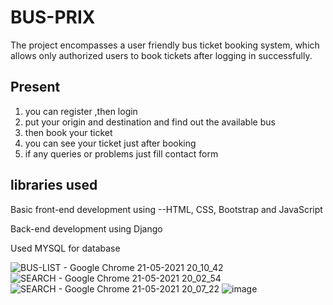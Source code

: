 # BUS-PRIX
The project encompasses a user friendly bus ticket booking system, which allows only authorized users to book tickets after logging in successfully. 
## Present
1) you can register ,then login
2) put your origin and destination and find out the available bus 
3) then book your ticket 
4) you can see your ticket just after booking
5) if any queries or problems just fill contact form 
## libraries used
Basic front-end development using --HTML, CSS, Bootstrap and JavaScript​

Back-end development using Django ​

Used MYSQL for database​

![BUS-LIST - Google Chrome 21-05-2021 20_10_42](https://user-images.githubusercontent.com/76653982/119163301-e7a31a80-ba78-11eb-921f-b7f900e29ca9.png)
![SEARCH - Google Chrome 21-05-2021 20_02_54](https://user-images.githubusercontent.com/76653982/119163438-09040680-ba79-11eb-91fc-36d3e51a2ead.png)
![SEARCH - Google Chrome 21-05-2021 20_07_22](https://user-images.githubusercontent.com/76653982/119163446-0acdca00-ba79-11eb-8ef8-90c0dcb04b0c.png)
![image](https://user-images.githubusercontent.com/76653982/119163708-4b2d4800-ba79-11eb-8da2-77ba7845bb86.png)
